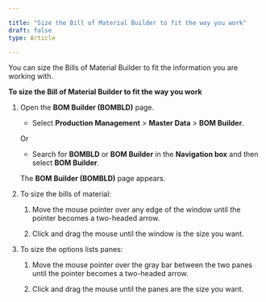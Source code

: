 ```yaml
---

title: "Size the Bill of Material Builder to fit the way you work"
draft: false
type: Article

---
```


You can size the Bills of Material Builder to fit the information you are working with.

**To size the Bill of Material Builder to fit the way you work**

1. Open the **BOM Builder (BOMBLD)** page.

    - Select **Production Management** > **Master Data** > **BOM Builder**.

    Or

    - Search for **BOMBLD** or **BOM Builder** in the **Navigation box** and then select **BOM Builder**.

    The **BOM Builder (BOMBLD)** page appears.

2. To size the bills of material:

    1. Move the mouse pointer over any edge of the window until the pointer becomes a two-headed arrow.

    2. Click and drag the mouse until the window is the size you want.

3. To size the options lists panes:

    1. Move the mouse pointer over the gray bar between the two panes until the pointer becomes a two-headed arrow.

    2. Click and drag the mouse until the panes are the size you want.

​
